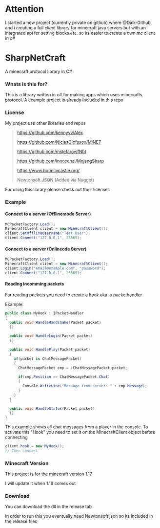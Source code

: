 # Attention #
I started a new project (currently private on github) where @Dalk-Github and i creating a full client library for minecraft java servers but with an integrated api for setting blocks etc. so its easier to create a own mc client in c#

# SharpNetCraft
A minecraft protocol library in C#

### Whats is this for? ###
This is a library written in c# for making apps
which uses minecrafts protocol. A example project is already included in this repo

### License ###
My project use other libraries and repos

> https://github.com/kennyvv/Alex
> 
> https://github.com/NiclasOlofsson/MiNET
> 
> https://github.com/mstefarov/fNbt
> 
> https://github.com/innocenzi/MojangSharp
> 
> https://www.bouncycastle.org/
>
> Newtonsoft.JSON (Added via Nugget)

For using this library please check out their licenses

### Example ###
#### Connect to a server (Offlinemode Server) ####
```csharp
MCPacketFactory.Load();
MinecraftClient client = new MinecraftClient();
client.SetOfflineUsername("Test User");
client.Connect("127.0.0.1", 25565);
```

#### Connect to a server (Onlineode Server) ####
```csharp
MCPacketFactory.Load();
MinecraftClient client = new MinecraftClient();
client.Login("email@example.com", "password");
client.Connect("127.0.0.1", 25565);
```

#### Reading incomming packets ####
For reading packets you need to create a hook aka. a packethandler

Example:
```csharp
public class MyHook : IPacketHandler
{
  public void HandleHandshake(Packet packet)
  {}
  
  public void HandleLogin(Packet packet)
  {}
  
  public void HandlePlay(Packet packet)
  {
    if(packet is ChatMessagePacket)
    {
      ChatMessagePacket cmp = (ChatMessagePacket)packet;
      
      if(cmp.Position == ChatMessagePacket.Chat)
      {
        Console.WriteLine("Message from server: " + cmp.Message);
      }
    }
  }

  public void HandleStatus(Packet packet)
  {}
}
```
This example shows all chat messages from a player in the console.
To activate this "Hook" you need to set it on the MinecraftClient object before
connecting
```csharp
client.hook = new MyHook();
// Then connect
```

### Minecraft Version ###
This project is for the minecraft version 1.17

I will update it when 1.18 comes out

### Download ###
You can download the dll in the release tab

In order to run this you eventually need Newtonsoft.json
so its included in the release files
